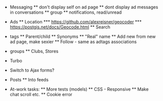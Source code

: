 * Messaging
** don't display self on ad page
** dont display ad messages in conversations
** group
** notifications, read/unread
* Ads
** Location
*** https://github.com/alexreisner/geocoder
*** https://postgis.net/docs/Geocode.html
** Search
* tags
** Parent/child
** Synonyms
** "Real" name
** Add new from new ad page, make sexier
** Follow - same as adtags associations
* groups
** Clubs, Stores
* Turbo
* Switch to Ajax forms?
* Posts
** Into feeds

* At-work tasks:
** More tests (models)
** CSS - Responsive
** Make chat scroll etc.
** Cookie error